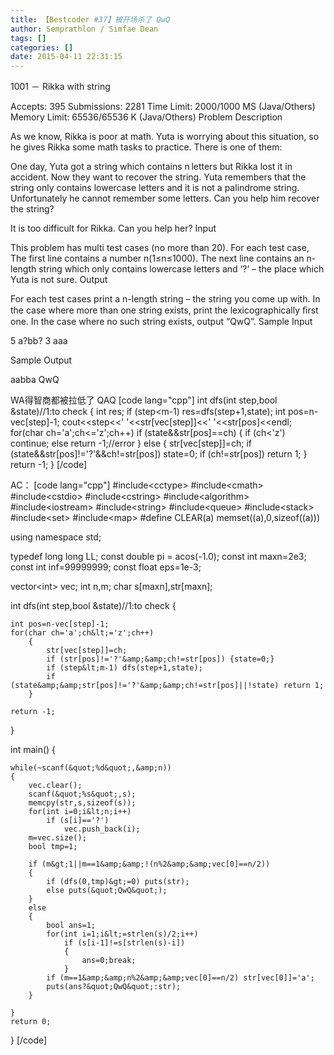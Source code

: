 ```yaml
---
title: 【Bestcoder #37】被开场杀了 QwQ
author: Semprathlon / Simfae Dean
tags: []
categories: []
date: 2015-04-11 22:31:15
---
```

1001 － Rikka with string

Accepts: 395
Submissions: 2281
Time Limit: 2000/1000 MS (Java/Others)
Memory Limit: 65536/65536 K (Java/Others)
Problem Description

As we know, Rikka is poor at math. Yuta is worrying about this situation, so he gives Rikka some math tasks to practice. There is one of them:

One day, Yuta got a string which contains n letters but Rikka lost it in accident. Now they want to recover the string. Yuta remembers that the string only contains lowercase letters and it is not a palindrome string. Unfortunately he cannot remember some letters. Can you help him recover the string?

It is too difficult for Rikka. Can you help her?
Input

This problem has multi test cases (no more than 20). For each test case, The first line contains a number n(1≤n≤1000). The next line contains an n-length string which only contains lowercase letters and ‘?’ – the place which Yuta is not sure.
Output

For each test cases print a n-length string – the string you come up with. In the case where more than one string exists, print the lexicographically ﬁrst one. In the case where no such string exists, output “QwQ”.
Sample Input

5
a?bb?
3
aaa

Sample Output

aabba
QwQ

WA得智商都被拉低了 QAQ
[code lang="cpp"]
int dfs(int step,bool &amp;state)//1:to check
{
    int res;
    if (step&lt;m-1) res=dfs(step+1,state);
    int pos=n-vec[step]-1;
    cout&lt;&lt;step&lt;&lt;' '&lt;&lt;str[vec[step]]&lt;&lt;' '&lt;&lt;str[pos]&lt;&lt;endl;
    for(char ch='a';ch&lt;='z';ch++)
        if (state&amp;&amp;str[pos]==ch)
        {
            if (ch&lt;'z') continue;
            else return -1;//error
        }
        else
        {
            str[vec[step]]=ch;
            if (state&amp;&amp;str[pos]!='?'&amp;&amp;ch!=str[pos]) state=0;
            if (ch!=str[pos]) return 1;
        }
    return -1;
}
[/code]

AC：
[code lang="cpp"]
#include&lt;cctype&gt;
#include&lt;cmath&gt;
#include&lt;cstdio&gt;
#include&lt;cstring&gt;
#include&lt;algorithm&gt;
#include&lt;iostream&gt;
#include&lt;string&gt;
#include&lt;queue&gt;
#include&lt;stack&gt;
#include&lt;set&gt;
#include&lt;map&gt;
#define CLEAR(a) memset((a),0,sizeof((a)))

using namespace std;

typedef long long LL;
const double pi = acos(-1.0);
const int maxn=2e3;
const int inf=99999999;
const float eps=1e-3;

vector&lt;int&gt; vec;
int n,m;
char s[maxn],str[maxn];

int dfs(int step,bool &amp;state)//1:to check
{

    int pos=n-vec[step]-1;
    for(char ch='a';ch&lt;='z';ch++)
        {
            str[vec[step]]=ch;
            if (str[pos]!='?'&amp;&amp;ch!=str[pos]) {state=0;}
            if (step&lt;m-1) dfs(step+1,state);
            if (state&amp;&amp;str[pos]!='?'&amp;&amp;ch!=str[pos]||!state) return 1;
        }

    return -1;
}

int main()
{

    while(~scanf(&quot;%d&quot;,&amp;n))
    {
        vec.clear();
        scanf(&quot;%s&quot;,s);
        memcpy(str,s,sizeof(s));
        for(int i=0;i&lt;n;i++)
            if (s[i]=='?')
                vec.push_back(i);
        m=vec.size();
        bool tmp=1;

        if (m&gt;1||m==1&amp;&amp;!(n%2&amp;&amp;vec[0]==n/2))
        {
            if (dfs(0,tmp)&gt;=0) puts(str);
            else puts(&quot;QwQ&quot;);
        }
        else
        {
            bool ans=1;
            for(int i=1;i&lt;=strlen(s)/2;i++)
                if (s[i-1]!=s[strlen(s)-i])
                {
                    ans=0;break;
                }
            if (m==1&amp;&amp;n%2&amp;&amp;vec[0]==n/2) str[vec[0]]='a';
            puts(ans?&quot;QwQ&quot;:str);
        }

    }
    return 0;
}
[/code]
